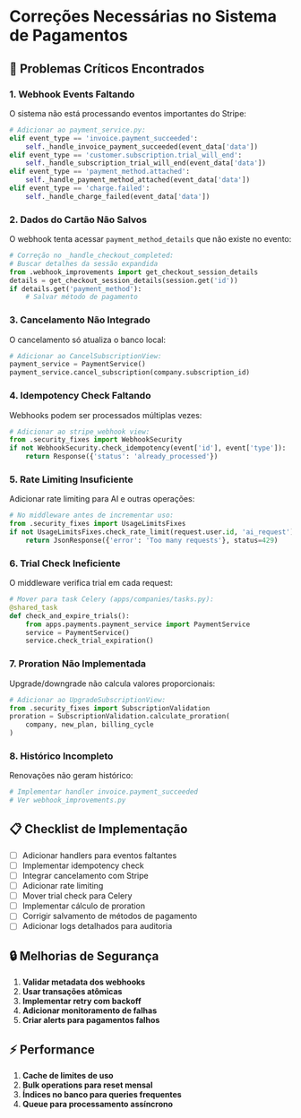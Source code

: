 # Correções Necessárias no Sistema de Pagamentos

## 🚨 Problemas Críticos Encontrados

### 1. **Webhook Events Faltando**
O sistema não está processando eventos importantes do Stripe:

```python
# Adicionar ao payment_service.py:
elif event_type == 'invoice.payment_succeeded':
    self._handle_invoice_payment_succeeded(event_data['data'])
elif event_type == 'customer.subscription.trial_will_end':
    self._handle_subscription_trial_will_end(event_data['data'])
elif event_type == 'payment_method.attached':
    self._handle_payment_method_attached(event_data['data'])
elif event_type == 'charge.failed':
    self._handle_charge_failed(event_data['data'])
```

### 2. **Dados do Cartão Não Salvos**
O webhook tenta acessar `payment_method_details` que não existe no evento:

```python
# Correção no _handle_checkout_completed:
# Buscar detalhes da sessão expandida
from .webhook_improvements import get_checkout_session_details
details = get_checkout_session_details(session.get('id'))
if details.get('payment_method'):
    # Salvar método de pagamento
```

### 3. **Cancelamento Não Integrado**
O cancelamento só atualiza o banco local:

```python
# Adicionar ao CancelSubscriptionView:
payment_service = PaymentService()
payment_service.cancel_subscription(company.subscription_id)
```

### 4. **Idempotency Check Faltando**
Webhooks podem ser processados múltiplas vezes:

```python
# Adicionar ao stripe_webhook view:
from .security_fixes import WebhookSecurity
if not WebhookSecurity.check_idempotency(event['id'], event['type']):
    return Response({'status': 'already_processed'})
```

### 5. **Rate Limiting Insuficiente**
Adicionar rate limiting para AI e outras operações:

```python
# No middleware antes de incrementar uso:
from .security_fixes import UsageLimitsFixes
if not UsageLimitsFixes.check_rate_limit(request.user.id, 'ai_request'):
    return JsonResponse({'error': 'Too many requests'}, status=429)
```

### 6. **Trial Check Ineficiente**
O middleware verifica trial em cada request:

```python
# Mover para task Celery (apps/companies/tasks.py):
@shared_task
def check_and_expire_trials():
    from apps.payments.payment_service import PaymentService
    service = PaymentService()
    service.check_trial_expiration()
```

### 7. **Proration Não Implementada**
Upgrade/downgrade não calcula valores proporcionais:

```python
# Adicionar ao UpgradeSubscriptionView:
from .security_fixes import SubscriptionValidation
proration = SubscriptionValidation.calculate_proration(
    company, new_plan, billing_cycle
)
```

### 8. **Histórico Incompleto**
Renovações não geram histórico:

```python
# Implementar handler invoice.payment_succeeded
# Ver webhook_improvements.py
```

## 📋 Checklist de Implementação

- [ ] Adicionar handlers para eventos faltantes
- [ ] Implementar idempotency check
- [ ] Integrar cancelamento com Stripe
- [ ] Adicionar rate limiting
- [ ] Mover trial check para Celery
- [ ] Implementar cálculo de proration
- [ ] Corrigir salvamento de métodos de pagamento
- [ ] Adicionar logs detalhados para auditoria

## 🔒 Melhorias de Segurança

1. **Validar metadata dos webhooks**
2. **Usar transações atômicas**
3. **Implementar retry com backoff**
4. **Adicionar monitoramento de falhas**
5. **Criar alerts para pagamentos falhos**

## ⚡ Performance

1. **Cache de limites de uso**
2. **Bulk operations para reset mensal**
3. **Índices no banco para queries frequentes**
4. **Queue para processamento assíncrono**
